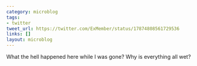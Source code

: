 ```yaml
---
category: microblog
tags:
- twitter
tweet_url: https://twitter.com/ExMember/status/17874808561729536
links: []
layout: microblog
---
```

What the hell happened here while I was gone? Why is everything all wet?
